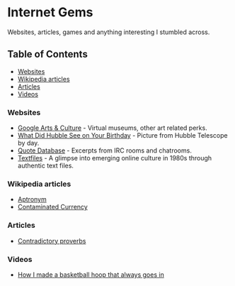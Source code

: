 # Internet Gems

Websites, articles, games and anything interesting I stumbled across.

## Table of Contents
<!-- vim-markdown-toc GFM -->

* [Websites](#websites)
* [Wikipedia articles](#wikipedia-articles)
* [Articles](#articles)
* [Videos](#videos)

<!-- vim-markdown-toc -->


### Websites
* [Google Arts & Culture](https://artsandculture.google.com/) - Virtual museums, other art related perks.
* [What Did Hubble See on Your Birthday](https://www.nasa.gov/content/goddard/what-did-hubble-see-on-your-birthday) - Picture from Hubble Telescope by day.
* [Quote Database](http://www.bash.org/) - Excerpts from IRC rooms and chatrooms.
* [Textfiles](http://www.textfiles.com/) - A glimpse into emerging online culture in 1980s through authentic text files.

### Wikipedia articles
* [Aptronym](https://en.wikipedia.org/wiki/Aptronym)
* [Contaminated Currency](https://en.wikipedia.org/wiki/Contaminated_currency)

### Articles 
* [Contradictory proverbs](https://beebo.org/smackerels/contradictory-proverbs.html)

### Videos
* [How I made a basketball hoop that always goes in](https://www.youtube.com/watch?v=vtN4tkvcBMA)
